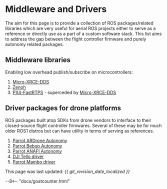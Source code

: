# Middleware and Drivers

The aim for this page is to provide a collection of ROS packages/related libraries which are very useful for aerial ROS projects either to serve as a reference or directly use as a part of a custom software stack. This list aims to address the gap between the flight controller firmware and purely autonomy related packages.

## Middleware libraries

Enabling low overhead publish/subscribe on microcontrollers:

1. [Micro-XRCE-DDS](https://github.com/eProsima/Micro-XRCE-DDS)
2. [Zenoh](https://github.com/eclipse-zenoh/zenoh-plugin-dds)
3. [PX4-FastRTPS](https://github.com/eProsima/px4_to_ros) - superceded by [Micro-XRCE-DDS](https://docs.px4.io/main/en/middleware/uxrce_dds.html)

## Driver packages for drone platforms

ROS packages built atop SDKs from drone vendors to interface to their closed-source flight controller firmwares. Several of these may be for much older ROS1 distros but can have utility in terms of serving as references.

1. [Parrot ARDrone Autonomy](https://github.com/AutonomyLab/ardrone_autonomy)
2. [Parrot Bebop Autonomy](https://github.com/AutonomyLab/bebop_autonomy)
3. [Parrot ANAFI Autonomy](https://github.com/andriyukr/anafi_autonomy)
4. [DJI Tello driver](https://github.com/anqixu/tello_driver)
5. [Parrot Mambo driver](https://github.com/TOTON95/ros_pyparrot)

This page was last updated: *{{ git_revision_date_localized }}*

--8<-- "docs/goatcounter.html"
